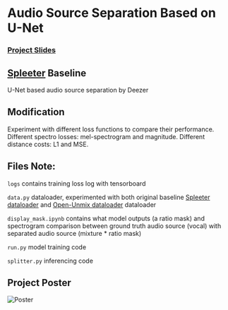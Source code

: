 # Audio Source Separation Based on U-Net
### [Project Slides](https://docs.google.com/presentation/d/1sz7kjI7p-CKNKelTpdJ9_IE-BO1JTE9s3UibCaeN2Gk/edit?usp=sharing)

## [Spleeter](https://github.com/deezer/spleeter) Baseline
U-Net based audio source separation by Deezer

## Modification
Experiment with different loss functions to compare their performance. Different spectro losses: mel-spectrogram and magnitude. Different distance costs: L1 and MSE.

## Files Note:
`logs` contains training loss log with tensorboard

`data.py` dataloader, experimented with both original baseline [Spleeter dataloader](https://github.com/deezer/spleeter) and [Open-Unmix dataloader](https://github.com/sigsep/open-unmix-pytorch/blob/master/openunmix/data.py) dataloader

`display_mask.ipynb` contains what model outputs (a ratio mask) and spectrogram comparison between ground truth audio source (vocal) with separated audio source (mixture * ratio mask)

`run.py` model training code

`splitter.py` inferencing code

## Project Poster
![Poster](poster/Yilong-poster-7100_spr.jpg)

